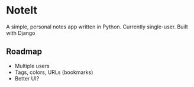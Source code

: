 # NoteIt

A simple, personal notes app written in Python. Currently single-user.
Built with Django

## Roadmap

- Multiple users
- Tags, colors, URLs (bookmarks)
- Better UI?